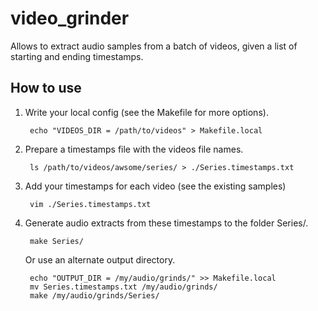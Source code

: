 
video_grinder
=============

Allows to extract audio samples from a batch of videos, given a list of starting and ending timestamps.

How to use
----------

1. Write your local config (see the Makefile for more options).

        echo "VIDEOS_DIR = /path/to/videos" > Makefile.local

2. Prepare a timestamps file with the videos file names.

        ls /path/to/videos/awsome/series/ > ./Series.timestamps.txt

3. Add your timestamps for each video (see the existing samples)

        vim ./Series.timestamps.txt

4. Generate audio extracts from these timestamps to the folder Series/.

        make Series/

   Or use an alternate output directory.

        echo "OUTPUT_DIR = /my/audio/grinds/" >> Makefile.local
        mv Series.timestamps.txt /my/audio/grinds/
        make /my/audio/grinds/Series/
